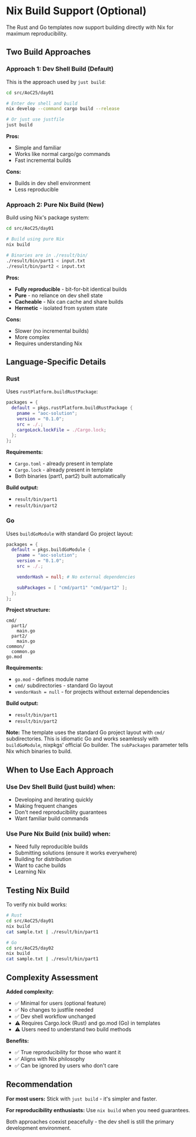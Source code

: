 # Nix Build Support (Optional)

The Rust and Go templates now support building directly with Nix for maximum reproducibility.

## Two Build Approaches

### Approach 1: Dev Shell Build (Default)

This is the approach used by `just build`:

```bash
cd src/AoC25/day01

# Enter dev shell and build
nix develop --command cargo build --release

# Or just use justfile
just build
```

**Pros:**
- Simple and familiar
- Works like normal cargo/go commands
- Fast incremental builds

**Cons:**
- Builds in dev shell environment
- Less reproducible

### Approach 2: Pure Nix Build (New)

Build using Nix's package system:

```bash
cd src/AoC25/day01

# Build using pure Nix
nix build

# Binaries are in ./result/bin/
./result/bin/part1 < input.txt
./result/bin/part2 < input.txt
```

**Pros:**
- **Fully reproducible** - bit-for-bit identical builds
- **Pure** - no reliance on dev shell state
- **Cacheable** - Nix can cache and share builds
- **Hermetic** - isolated from system state

**Cons:**
- Slower (no incremental builds)
- More complex
- Requires understanding Nix

## Language-Specific Details

### Rust

Uses `rustPlatform.buildRustPackage`:

```nix
packages = {
  default = pkgs.rustPlatform.buildRustPackage {
    pname = "aoc-solution";
    version = "0.1.0";
    src = ./.;
    cargoLock.lockFile = ./Cargo.lock;
  };
};
```

**Requirements:**
- `Cargo.toml` - already present in template
- `Cargo.lock` - already present in template
- Both binaries (part1, part2) built automatically

**Build output:**
- `result/bin/part1`
- `result/bin/part2`

### Go

Uses `buildGoModule` with standard Go project layout:

```nix
packages = {
  default = pkgs.buildGoModule {
    pname = "aoc-solution";
    version = "0.1.0";
    src = ./.;

    vendorHash = null; # No external dependencies

    subPackages = [ "cmd/part1" "cmd/part2" ];
  };
};
```

**Project structure:**
```
cmd/
  part1/
    main.go
  part2/
    main.go
common/
  common.go
go.mod
```

**Requirements:**
- `go.mod` - defines module name
- `cmd/` subdirectories - standard Go layout
- `vendorHash = null` - for projects without external dependencies

**Build output:**
- `result/bin/part1`
- `result/bin/part2`

**Note:** The template uses the standard Go project layout with `cmd/` subdirectories. This is idiomatic Go and works seamlessly with `buildGoModule`, nixpkgs' official Go builder. The `subPackages` parameter tells Nix which binaries to build.

## When to Use Each Approach

### Use Dev Shell Build (just build) when:
- Developing and iterating quickly
- Making frequent changes
- Don't need reproducibility guarantees
- Want familiar build commands

### Use Pure Nix Build (nix build) when:
- Need fully reproducible builds
- Submitting solutions (ensure it works everywhere)
- Building for distribution
- Want to cache builds
- Learning Nix

## Testing Nix Build

To verify nix build works:

```bash
# Rust
cd src/AoC25/day01
nix build
cat sample.txt | ./result/bin/part1

# Go
cd src/AoC25/day02
nix build
cat sample.txt | ./result/bin/part1
```

## Complexity Assessment

**Added complexity:**
- ✅ Minimal for users (optional feature)
- ✅ No changes to justfile needed
- ✅ Dev shell workflow unchanged
- ⚠️  Requires Cargo.lock (Rust) and go.mod (Go) in templates
- ⚠️  Users need to understand two build methods

**Benefits:**
- ✅ True reproducibility for those who want it
- ✅ Aligns with Nix philosophy
- ✅ Can be ignored by users who don't care

## Recommendation

**For most users:** Stick with `just build` - it's simpler and faster.

**For reproducibility enthusiasts:** Use `nix build` when you need guarantees.

Both approaches coexist peacefully - the dev shell is still the primary development environment.
